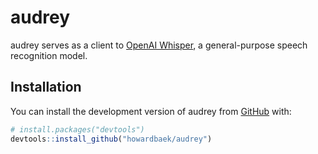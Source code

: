 
<!-- README.md is generated from README.Rmd. Please edit that file -->

# audrey

<!-- badges: start -->
<!-- badges: end -->

audrey serves as a client to [OpenAI
Whisper](https://github.com/openai/whisper), a general-purpose speech
recognition model.

## Installation

You can install the development version of audrey from
[GitHub](https://github.com/) with:

``` r
# install.packages("devtools")
devtools::install_github("howardbaek/audrey")
```
